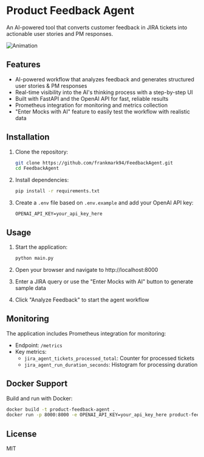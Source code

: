 # Product Feedback Agent

An AI-powered tool that converts customer feedback in JIRA tickets into actionable user stories and PM responses.

![Animation](https://github.com/user-attachments/assets/98494c23-01f9-4ced-8453-c381079f6234)

## Features

- AI-powered workflow that analyzes feedback and generates structured user stories & PM responses
- Real-time visibility into the AI's thinking process with a step-by-step UI
- Built with FastAPI and the OpenAI API for fast, reliable results
- Prometheus integration for monitoring and metrics collection
- "Enter Mocks with AI" feature to easily test the workflow with realistic data

## Installation

1. Clone the repository:
   ```bash
   git clone https://github.com/frankmark94/FeedbackAgent.git
   cd FeedbackAgent
   ```

2. Install dependencies:
   ```bash
   pip install -r requirements.txt
   ```

3. Create a `.env` file based on `.env.example` and add your OpenAI API key:
   ```
   OPENAI_API_KEY=your_api_key_here
   ```

## Usage

1. Start the application:
   ```bash
   python main.py
   ```

2. Open your browser and navigate to http://localhost:8000

3. Enter a JIRA query or use the "Enter Mocks with AI" button to generate sample data

4. Click "Analyze Feedback" to start the agent workflow

## Monitoring

The application includes Prometheus integration for monitoring:

- Endpoint: `/metrics`
- Key metrics:
  - `jira_agent_tickets_processed_total`: Counter for processed tickets
  - `jira_agent_run_duration_seconds`: Histogram for processing duration

## Docker Support

Build and run with Docker:

```bash
docker build -t product-feedback-agent .
docker run -p 8000:8000 -e OPENAI_API_KEY=your_api_key_here product-feedback-agent
```

## License

MIT 
